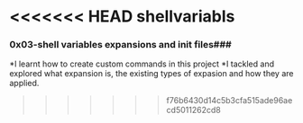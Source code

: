 <<<<<<< HEAD
shellvariabls
=======
### 0x03-shell variables expansions and init files###
*I learnt how to create custom commands in this project
*I tackled and explored what expansion is, the existing types of expasion and how they are applied.
>>>>>>> f76b6430d14c5b3cfa515ade96aecd5011262cd8

